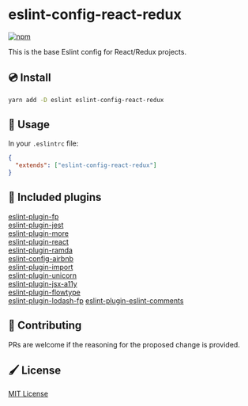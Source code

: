 # eslint-config-react-redux
[![npm](https://img.shields.io/npm/v/eslint-config-react-redux.svg)](https://www.npmjs.com/package/eslint-config-react-redux)

This is the base Eslint config for React/Redux projects.

## 💿 Install

```bash
yarn add -D eslint eslint-config-react-redux
```

## 📖 Usage

In your `.eslintrc` file:
```json
{
  "extends": ["eslint-config-react-redux"]
}
```

## 🎁 Included plugins

[eslint-plugin-fp](https://github.com/jfmengels/eslint-plugin-fp)     
[eslint-plugin-jest](https://github.com/jest-community/eslint-plugin-jest)     
[eslint-plugin-more](https://github.com/WebbyLab/eslint-plugin-more)     
[eslint-plugin-react](https://github.com/yannickcr/eslint-plugin-react)     
[eslint-plugin-ramda](https://github.com/ramda/eslint-plugin-ramda)     
[eslint-config-airbnb](https://github.com/airbnb/javascript)     
[eslint-plugin-import](https://github.com/benmosher/eslint-plugin-import)     
[eslint-plugin-unicorn](https://github.com/sindresorhus/eslint-plugin-unicorn)    
[eslint-plugin-jsx-a11y](https://github.com/evcohen/eslint-plugin-jsx-a11y)     
[eslint-plugin-flowtype](https://github.com/gajus/eslint-plugin-flowtype)     
[eslint-plugin-lodash-fp](https://github.com/jfmengels/eslint-plugin-lodash-fp)
[eslint-plugin-eslint-comments](https://github.com/mysticatea/eslint-plugin-eslint-comments)     

## 🍻 Contributing

PRs are welcome if the reasoning for the proposed change is provided.

## 🖌 License

[MIT License](https://oss.ninja/mit/developit/)
